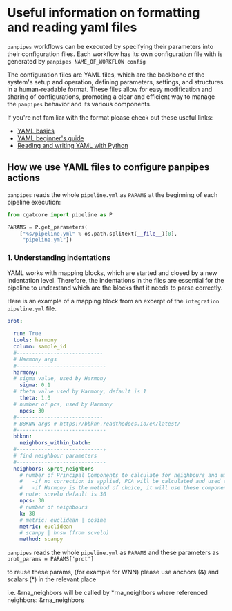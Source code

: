 # Useful information on formatting and reading yaml files

`panpipes` workflows can be executed by specifying their parameters into their configuration files. Each workflow has its own configuration file with is generated by `panpipes NAME_OF_WORKFLOW config`

The configuration files are YAML files, which are the backbone of the system's setup and operation, defining parameters, settings, and structures in a human-readable format. These files allow for easy modification and sharing of configurations, promoting a clear and efficient way to manage the `panpipes` behavior and its various components.


If you're not familiar with the format please check out these useful links:

- [YAML basics](https://www.tutorialspoint.com/yaml/yaml_basics.htm) 
- [YAML beginner's guide](https://www.redhat.com/sysadmin/yaml-beginners)
- [Reading and writing YAML with Python](https://python.land/data-processing/python-yaml#What_is_YAML)


## How we use YAML files to configure panpipes actions


`panpipes` reads the whole `pipeline.yml` as `PARAMS` at the beginning of each pipeline execution:

```python
from cgatcore import pipeline as P

PARAMS = P.get_parameters(
    ["%s/pipeline.yml" % os.path.splitext(__file__)[0],
     "pipeline.yml"])

```

### 1. Understanding indentations

YAML works with mapping blocks, which are started and closed by a new indentation level.
Therefore, the indentations in the files are essential for the pipeline to understand which are the blocks that it needs to parse correctly.

Here is an example of a mapping block from an excerpt of the `integration` `pipeline.yml` file.

```yaml 
prot:
  
  run: True 
  tools: harmony
  column: sample_id 
  #----------------------------
  # Harmony args
  #-----------------------------
  harmony:
  # sigma value, used by Harmony
    sigma: 0.1 
  # theta value used by Harmony, default is 1
    theta: 1.0
  # number of pcs, used by Harmony
    npcs: 30
  #----------------------------
  # BBKNN args # https://bbknn.readthedocs.io/en/latest/
  #-----------------------------
  bbknn:
    neighbors_within_batch: 
  #----------------------------›
  # find neighbour parameters
  #-----------------------------
  neighbors: &prot_neighbors
    # number of Principal Components to calculate for neighbours and umap:
    #   -if no correction is applied, PCA will be calculated and used to run UMAP and clustering on
    #   -if Harmony is the method of choice, it will use these components to create a corrected dim red.)
    # note: scvelo default is 30
    npcs: 30
    # number of neighbours
    k: 30
    # metric: euclidean | cosine
    metric: euclidean
    # scanpy | hnsw (from scvelo)
    method: scanpy
```

`panpipes` reads the whole `pipeline.yml` as `PARAMS` and these parameters as `prot_params = PARAMS['prot']`








 to reuse these params, (for example for WNN) please use anchors (&) and scalars (*) in the relevant place

 i.e. &rna_neighbors will be called by *rna_neighbors where referenced
neighbors: &rna_neighbors 